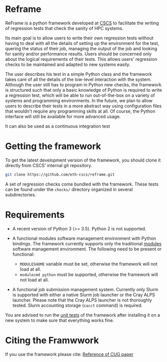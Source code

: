 # Reframe

ReFrame is a python framework developed at [CSCS](http://www.cscs.ch) to facilitate the writing of regression tests that check the sanity of HPC systems.

Its main goal is to allow users to write their own regression tests without having to deal with all the details of setting up the environment for the test, quering the status of their job, managing the output of the job and looking for sanity and/or performance results.
Users should be concerned only about the logical requirements of their tests.
This allows users' regression checks to be maintained and adapted to new systems easily.

The user describes his test in a simple Python class and the framework takes care of all the details of the low-level interaction with the system.
Although the user still has to program in Python new checks, the framework is structured such that only a basic knowledge of Python is required to write a regression test, which will be able to run out-of-the-box on a variety of systems and programming environments.
In the future, we plan to allow users to describe their tests in a more abstract way using configuration files that wouldn't require any programming skills at all.
Of course, the Python interface will still be available for more advanced usage.

It can also be used as a continuous integration test


# Getting the framework

To get the latest development version of the framework, you should clone it directly from CSCS' internal git repository.
```bash
git clone https://github.com/eth-cscs/reframe.git
```

<!--Alternatively you can get a specific stable version of the framework by downloading it from [here](https://madra.cscs.ch/scs/PyRegression/tags).-->

A set of regression checks come bundled with the framework.
These tests can be found under the `checks/` directory organized in several subdirectories.

# Requirements
* A recent version of Python 3 (>= 3.5).
  Python 2 is not supported.

* A functional modules software management environment with Python bindings.
  The framework currently supports only the traditional [modules](http://modules.sourceforge.net/) software management environment.
  The following need to be present or functional:
  * `MODULESHOME` variable must be set, otherwise the framework will not load at all.
  * `modulecmd python` must be supported, otherwise the framework will not load at all.

* A functional job submission management system.
  Currently only Slurm is supported with either a native Slurm job launcher or the Cray ALPS launcher.
  Please note that the Cray ALPS launcher is not thoroughly tested.
  Slurm accounting storage (`sacct` command) is required.

You are advised to run the [unit tests](framework#unit-tests) of the framework after installing it on a new system to make sure that everything works fine.

# Citing the Framwwork

If you use the framework please cite: [Reference of CUG paper](/)
